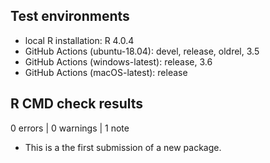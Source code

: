 ## Test environments
* local R installation: R 4.0.4
* GitHub Actions (ubuntu-18.04): devel, release, oldrel, 3.5
* GitHub Actions (windows-latest): release, 3.6
* GitHub Actions (macOS-latest): release

## R CMD check results

0 errors | 0 warnings | 1 note

* This is a the first submission of a new package.
